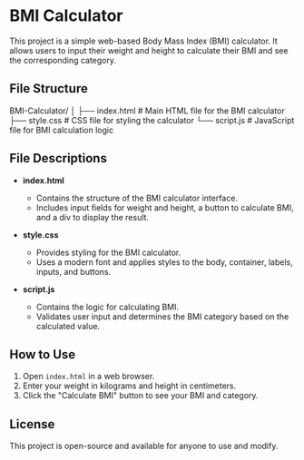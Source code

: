 # BMI Calculator

This project is a simple web-based Body Mass Index (BMI) calculator. It allows users to input their weight and height to calculate their BMI and see the corresponding category.

## File Structure

BMI-Calculator/
│
├── index.html # Main HTML file for the BMI calculator
├── style.css # CSS file for styling the calculator
└── script.js # JavaScript file for BMI calculation logic

## File Descriptions

- **index.html**

  - Contains the structure of the BMI calculator interface.
  - Includes input fields for weight and height, a button to calculate BMI, and a div to display the result.

- **style.css**

  - Provides styling for the BMI calculator.
  - Uses a modern font and applies styles to the body, container, labels, inputs, and buttons.

- **script.js**
  - Contains the logic for calculating BMI.
  - Validates user input and determines the BMI category based on the calculated value.

## How to Use

1. Open `index.html` in a web browser.
2. Enter your weight in kilograms and height in centimeters.
3. Click the "Calculate BMI" button to see your BMI and category.

## License

This project is open-source and available for anyone to use and modify.
